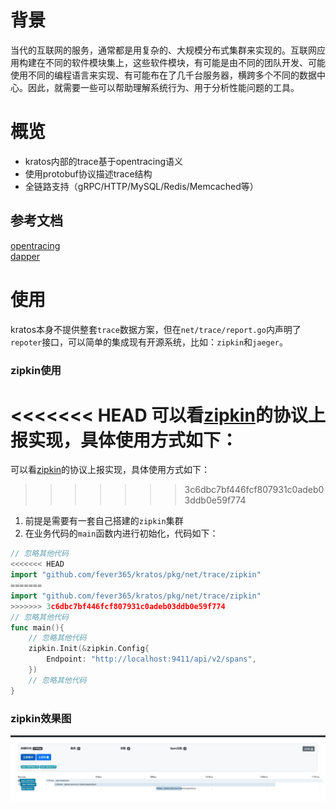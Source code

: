 # 背景

当代的互联网的服务，通常都是用复杂的、大规模分布式集群来实现的。互联网应用构建在不同的软件模块集上，这些软件模块，有可能是由不同的团队开发、可能使用不同的编程语言来实现、有可能布在了几千台服务器，横跨多个不同的数据中心。因此，就需要一些可以帮助理解系统行为、用于分析性能问题的工具。

# 概览

* kratos内部的trace基于opentracing语义
* 使用protobuf协议描述trace结构
* 全链路支持（gRPC/HTTP/MySQL/Redis/Memcached等）
 
## 参考文档

[opentracing](https://github.com/opentracing-contrib/opentracing-specification-zh/blob/master/specification.md)  
[dapper](https://bigbully.github.io/Dapper-translation/)

# 使用

kratos本身不提供整套`trace`数据方案，但在`net/trace/report.go`内声明了`repoter`接口，可以简单的集成现有开源系统，比如：`zipkin`和`jaeger`。

### zipkin使用

<<<<<<< HEAD
可以看[zipkin](https://github.com/fever365/kratos/tree/master/pkg/net/trace/zipkin)的协议上报实现，具体使用方式如下：
=======
可以看[zipkin](https://github.com/fever365/kratos/tree/master/pkg/net/trace/zipkin)的协议上报实现，具体使用方式如下：
>>>>>>> 3c6dbc7bf446fcf807931c0adeb03ddb0e59f774

1. 前提是需要有一套自己搭建的`zipkin`集群
2. 在业务代码的`main`函数内进行初始化，代码如下：

```go
// 忽略其他代码
<<<<<<< HEAD
import "github.com/fever365/kratos/pkg/net/trace/zipkin"
=======
import "github.com/fever365/kratos/pkg/net/trace/zipkin"
>>>>>>> 3c6dbc7bf446fcf807931c0adeb03ddb0e59f774
// 忽略其他代码
func main(){
    // 忽略其他代码
    zipkin.Init(&zipkin.Config{
        Endpoint: "http://localhost:9411/api/v2/spans",
    })
    // 忽略其他代码
}
```

### zipkin效果图

![zipkin](/doc/img/zipkin.jpg)
